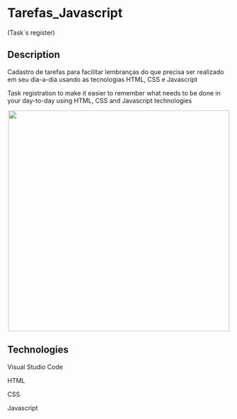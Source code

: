 # Tarefas_Javascript
(Task`s register)

## Description
Cadastro de tarefas para facilitar lembranças do que precisa ser realizado em seu dia-a-dia usando as tecnologias HTML, CSS e Javascript
<p> Task registration to make it easier to remember what needs to be done in your day-to-day using HTML, CSS and Javascript technologies </p>

<p align="center">
<img width="500px" src="https://github.com/user-attachments/assets/9ee5d31f-9a6c-4955-a6ec-75dbb67f2540">
</p>

## Technologies
<p>Visual Studio Code</p>
<p>HTML</p>
<p>CSS</p>
<p>Javascript</p>

